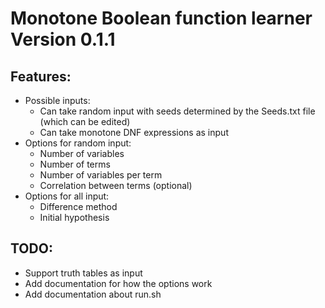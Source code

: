 # Monotone Boolean function learner Version 0.1.1

## Features:
* Possible inputs:
	+ Can take random input with seeds determined by the Seeds.txt file (which can be edited)
	+ Can take monotone DNF expressions as input
* Options for random input:
	+ Number of variables
	+ Number of terms
	+ Number of variables per term
	+ Correlation between terms (optional)
* Options for all input:
	+ Difference method
	+ Initial hypothesis

## TODO:
* Support truth tables as input
* Add documentation for how the options work
* Add documentation about run.sh 